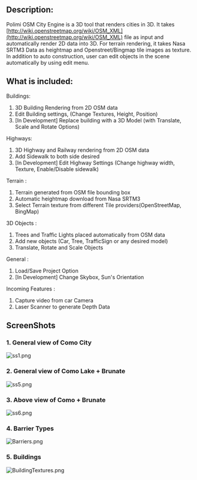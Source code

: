 ## Description: ##

Polimi OSM City Engine is a 3D tool that renders cities in 3D. It takes [http://wiki.openstreetmap.org/wiki/OSM_XML](http://wiki.openstreetmap.org/wiki/OSM_XML) file as input and automatically render 2D data into 3D. For terrain rendering, it takes Nasa SRTM3 Data as heightmap and Openstreet/Bingmap tile images as texture. In addition to auto construction, user can edit objects in the scene automatically by using edit menu.

## What is included: ##

Buildings:
1. 3D Building Rendering from 2D OSM data
2. Edit Building settings, (Change Textures, Height, Position)
3. [In Development] Replace building with a 3D Model (with Translate, Scale and Rotate Options)

Highways:
1. 3D Highway and Railway rendering from 2D OSM data
2. Add Sidewalk to both side desired
3. [In Development] Edit Highway Settings (Change highway width, Texture, Enable/Disable sidewalk)

Terrain :
1. Terrain generated from OSM file bounding box
2. Automatic heightmap download from Nasa SRTM3
3. Select Terrain texture from different Tile providers(OpenStreetMap, BingMap)

3D Objects :
1. Trees and Traffic Lights placed automatically from OSM data
2. Add new objects (Car, Tree, TrafficSign or any desired model)
3. Translate, Rotate and Scale Objects

General :
1. Load/Save Project Option
2. [In Development] Change Skybox, Sun's Orientation

Incoming Features :
1. Capture video from car Camera
2. Laser Scanner to generate Depth Data

## ScreenShots ##

### 1. General view of Como City ###
![ss1.png](https://bitbucket.org/repo/nrop7k/images/732983461-ss1.png)

### 2. General view of Como Lake + Brunate ###
![ss5.png](https://bitbucket.org/repo/nrop7k/images/3428954704-ss5.png)

### 3. Above view of Como + Brunate ###
![ss6.png](https://bitbucket.org/repo/nrop7k/images/2707091139-ss6.png)

### 4. Barrier Types ###
![Barriers.png](https://bitbucket.org/repo/nrop7k/images/3413647203-Barriers.png)

### 5. Buildings ###
![BuildingTextures.png](https://bitbucket.org/repo/nrop7k/images/3162032511-BuildingTextures.png)
